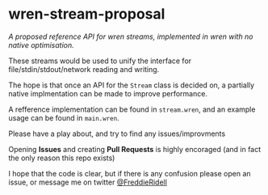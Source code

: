 # wren-stream-proposal

_A proposed reference API for wren streams, implemented in wren with no native optimisation._

These streams would be used to unify the interface for file/stdin/stdout/network reading and writing.

The hope is that once an API for the `Stream` class is decided on, a partially native implmentation can be made to improve performance.

A refference implementation can be found in `stream.wren`, and an example usage can be found in `main.wren`.

Please have a play about, and try to find any issues/improvments

Opening __Issues__ and creating __Pull Requests__ is highly encoraged (and in fact the only reason this repo exists)

I hope that the code is clear, but if there is any confusion please open an issue, or message me on twitter [@FreddieRidell](https://twitter.com/freddieRidell)
